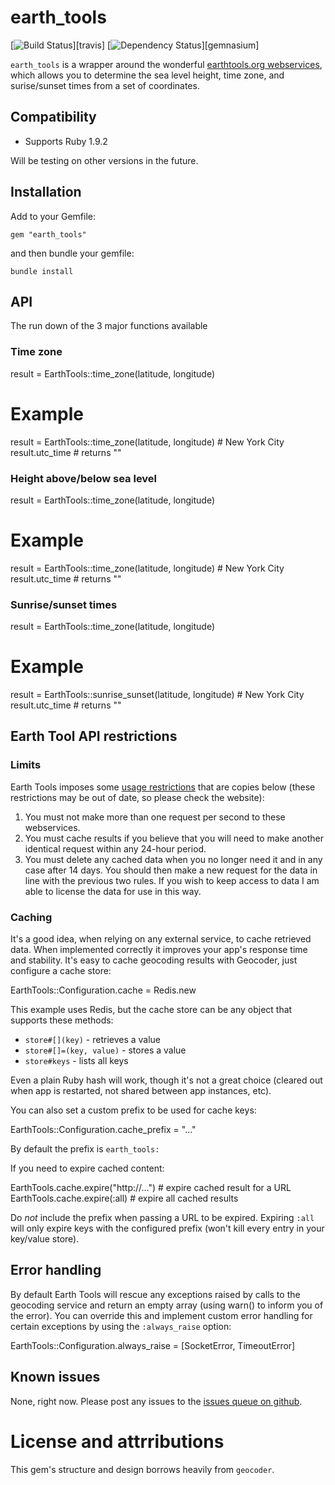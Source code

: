 # earth_tools

[![Build Status](https://secure.travis-ci.org/mckramer/earth_tools.png?branch=master)][travis] [![Dependency Status](https://gemnasium.com/mckramer/earth_tools.png?travis)][gemnasium]

`earth_tools` is a wrapper around the wonderful [earthtools.org webservices](http://www.earthtools.org/webservices.htm), which allows you to determine the sea level height, time zone, and surise/sunset times from a set of coordinates.

## Compatibility

* Supports Ruby 1.9.2

Will be testing on other versions in the future.

## Installation

Add to your Gemfile:

  `gem "earth_tools"`

and then bundle your gemfile:

  `bundle install`

## API

The run down of the 3 major functions available

### Time zone

  result = EarthTools::time_zone(latitude, longitude)
  
  # Example
  result = EarthTools::time_zone(latitude, longitude) # New York City
  result.utc_time # returns ""

### Height above/below sea level

  result = EarthTools::time_zone(latitude, longitude)
  
  # Example
  result = EarthTools::time_zone(latitude, longitude) # New York City
  result.utc_time # returns ""

### Sunrise/sunset times

  result = EarthTools::time_zone(latitude, longitude)
  
  # Example
  result = EarthTools::sunrise_sunset(latitude, longitude) # New York City
  result.utc_time # returns ""

Earth Tool API restrictions
---------------------------

### Limits

Earth Tools imposes some [usage restrictions](http://www.earthtools.org/webservices.htm#usage) that are copies below (these restrictions may be out of date, so please check the website):

1. You must not make more than one request per second to these webservices.
2. You must cache results if you believe that you will need to make another identical request within any 24-hour period.
3. You must delete any cached data when you no longer need it and in any case after 14 days. You should then make a new request for the data in line with the previous two rules. If you wish to keep access to data I am able to license the data for use in this way.

### Caching

It's a good idea, when relying on any external service, to cache retrieved data. When implemented correctly it improves your app's response time and stability. It's easy to cache geocoding results with Geocoder, just configure a cache store:

  EarthTools::Configuration.cache = Redis.new

This example uses Redis, but the cache store can be any object that supports these methods:

* `store#[](key)`         - retrieves a value
* `store#[]=(key, value)` - stores a value
* `store#keys`            - lists all keys

Even a plain Ruby hash will work, though it's not a great choice (cleared out when app is restarted, not shared between app instances, etc).

You can also set a custom prefix to be used for cache keys:

  EarthTools::Configuration.cache_prefix = "..."

By default the prefix is `earth_tools:`

If you need to expire cached content:

  EarthTools.cache.expire("http://...") # expire cached result for a URL
  EarthTools.cache.expire(:all)         # expire all cached results

Do *not* include the prefix when passing a URL to be expired. Expiring `:all` will only expire keys with the configured prefix (won't kill every entry in your key/value store).

Error handling
--------------

By default Earth Tools will rescue any exceptions raised by calls to the geocoding service and return an empty array (using warn() to inform you of the error). You can override this and implement custom error handling for certain exceptions by using the `:always_raise` option:

  EarthTools::Configuration.always_raise = [SocketError, TimeoutError]

Known issues
------------

None, right now.  Please post any issues to the [issues queue on github](https://github.com/mckramer/earth_tools/issues).

License and attrributions 
=========================

This gem's structure and design borrows heavily from `geocoder`.